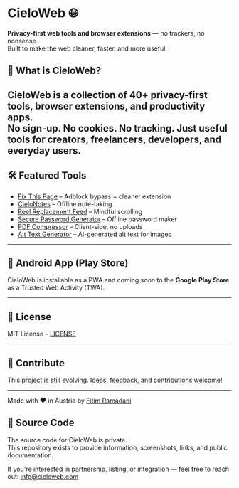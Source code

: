 # CieloWeb 🌐

**Privacy-first web tools and browser extensions** — no trackers, no nonsense.  
Built to make the web cleaner, faster, and more useful.

## 🔧 What is CieloWeb?

CieloWeb is a collection of 40+ privacy-first tools, browser extensions, and productivity apps.  
No sign-up. No cookies. No tracking. Just useful tools for creators, freelancers, developers, and everyday users.
---

## 🛠 Featured Tools

- [Fix This Page](https://cieloweb.com/tools/fix-this-page-extension) – Adblock bypass + cleaner extension
- [CieloNotes](https://cieloweb.com/tools/cielonotes) – Offline note-taking
- [Reel Replacement Feed](https://cieloweb.com/tools/reel-replacement-feed) – Mindful scrolling
- [Secure Password Generator](https://cieloweb.com/tools/secure-password-generator) – Offline password maker
- [PDF Compressor](https://cieloweb.com/tools/minimal-pdf-compressor) – Client-side, no uploads
- [Alt Text Generator](https://cieloweb.com/tools/alt-text-generator) – AI-generated alt text for images

---

## 📱 Android App (Play Store)

CieloWeb is installable as a PWA and coming soon to the **Google Play Store** as a Trusted Web Activity (TWA).

---

## 📄 License

MIT License – [LICENSE](LICENSE)

---

## 🙌 Contribute

This project is still evolving. Ideas, feedback, and contributions welcome!

---

Made with ❤️ in Austria by [Fitim Ramadani](https://cieloweb.com)


## 🔐 Source Code

The source code for CieloWeb is private.  
This repository exists to provide information, screenshots, links, and public documentation.

If you're interested in partnership, listing, or integration — feel free to reach out: [info@cieloweb.com](mailto:info@cieloweb.com)
